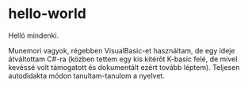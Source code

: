 # hello-world

Helló mindenki.

Munemori vagyok, régebben VisualBasic-et használtam, de egy ideje átváltottam C#-ra 
(közben tettem egy kis kitérőt K-basic felé, de mivel kevéssé volt támogatott és dokumentált ezért tovább léptem).
Teljesen autodidakta módon tanultam-tanulom a nyelvet.

